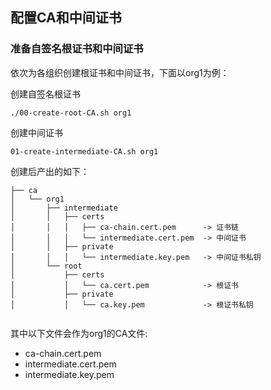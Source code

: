 ## 配置CA和中间证书


### 准备自签名根证书和中间证书

依次为各组织创建根证书和中间证书，下面以org1为例：

创建自签名根证书
```
./00-create-root-CA.sh org1
```

创建中间证书
```
01-create-intermediate-CA.sh org1
```

创建后产出的如下：
```
├── ca
│   └── org1
│       ├── intermediate
│       │   ├── certs
│       │   │   ├── ca-chain.cert.pem      -> 证书链
│       │   │   └── intermediate.cert.pem  -> 中间证书
│       │   ├── private
│       │   │   └── intermediate.key.pem   -> 中间证书私钥
│       └── root
│           ├── certs
│           │   └── ca.cert.pem            -> 根证书
│           ├── private
│           │   └── ca.key.pem             -> 根证书私钥


```

其中以下文件会作为org1的CA文件:

- ca-chain.cert.pem
- intermediate.cert.pem
- intermediate.key.pem
